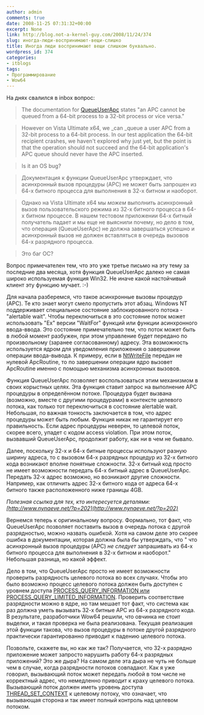 ```yaml
---
author: admin
comments: true
date: 2008-11-25 07:31:32+00:00
excerpt: None
link: http://blog.not-a-kernel-guy.com/2008/11/24/374
slug: иногда-люди-воспринимают-вещи-слишко
title: Иногда люди воспринимают вещи слишком буквально.
wordpress_id: 374
categories:
- itblogs
tags:
- Программирование
- Wow64
---
```


На днях свалился в inbox вопрос:

 

> The documentation for [QueueUserApc](http://msdn.microsoft.com/en-us/library/ms684954(VS.85).aspx) states "an APC cannot be queued from a 64-bit process to a 32-bit process or vice versa."

> However on Vista Ultimate x64, we _can _queue a user APC from a 32-bit process to a 64-bit process. In our test application the 64-bit recipient crashes, we haven't explored why just yet, but the point is that the operation should not succeed and the 64-bit application's APC queue should never have the APC inserted.

> Is it an OS bug?

> Документация к функции QueueUserApc утверждает, что асинхронный вызов процедуры (APC) не может быть запрошен из 64-х битного процесса для выполнения в 32-х битном и наоборот.

> Однако на Vista Ultimate x64 мы _можем_ выполнить асинхронный вызов пользовательского режима из 32-х битного процесса в 64-х битном процессе. В нашем тестовом приложении 64-х битный получатель падает и мы еще не выяснили почему, но дело в том, что операция (QueueUserApc) не должна завершаться успешно и асинхронный вызов не должен вставляться в очередь вызовов 64-х разрядного процесса.

> Это баг ОС?

Вопрос примечателен тем, что это уже третье письмо на эту тему за последние два месяца, хотя функция QueueUserApc далеко не самая широко используемая функция Win32. Не иначе какой настойчивый клиент эту функцию мучает. :-)

<!-- more -->  

Для начала разберемся, что такое асинхронные вызовы процедур (APC). Те кто знает могут смело пропустить этот абзац. Windows NT поддерживает специальное состояние заблокированного потока - "alertable wait". Чтобы переключиться в это состояние поток может использовать "Ex" версии "WaitFor" функций или функции асинхронного ввода-ввода. Это состояние примечательно тем, что поток может быть в любой момент разбужен, при этом управление будет передано по произвольному (заранее согласованному) адресу. Эта возможность используется ядром для уведомления приложения о завершении операции ввода-вывода. К примеру, если в [NtWriteFile](http://undocumented.ntinternals.net/UserMode/Undocumented%20Functions/NT%20Objects/File/NtWriteFile.html) передан не нулевой ApcRoutine, то по завершении операции ядро вызовет ApcRoutine именно с помощью механизма асинхронных вызовов.

 

Функция QueueUserApc позволяет воспользоваться этим механизмом в своих корыстных целях. Эта функция ставит запрос на выполнение APC процедуры в определённом потоке. Процедура будет вызвана (возможно, вместе с другими процедурами) в контексте целевого потока, как только тот переключиться в состояние alertable wait. Небольшая, по важная тонкость заключается в том, что адрес процедуры может быть любым. Функция никак не гарантирует его правильность. Если адрес процедуры неверен, то целевой поток, скорее всего, упадет с кодом access violation. При этом поток, вызвавший QueueUserApc, продолжит работу, как ни в чем не бывало.

 

Далее, поскольку 32-х и 64-х битные процессы используют разную ширину адреса, то с вызовом 64-х разрядных процедур из 32-х битного кода возникают вполне понятные сложности. 32-х битный код просто не имеет возможности передать 64-х битный адрес в QueueUserApc. Передать 32-х адрес возможно, но возникают другие сложности. Например, как отличить адрес 32-х битного кода от адреса 64-х битного также расположенного ниже границы 4GB. 

 

_Полезная ссылка для тех, кто интересуется деталями: [http://www.nynaeve.net/?p=202](http://www.nynaeve.net/?p=202)_

 

Вернемся теперь к оригинальному вопросу. Формально, тот факт, что QueueUserApc позволяет поставить вызов в очередь потока с другой разрядностью, можно назвать ошибкой. Хотя на самом деле это скорее ошибка в документации, которая должна была бы утверждать, что " что асинхронный вызов процедуры (APC) _не следует_ запрашивать из 64-х битного процесса для выполнения в 32-х битном и наоборот." Небольшая разница, но какой эффект.

 

Дело в том, что QueueUserApc просто не имеет возможности проверить разрядность целевого потока во всех случаях. Чтобы это было возможно процесс целевого потока должен быть доступен с уровнем доступа [PROCESS_QUERY_INFORMATION или PROCESS_QUERY_LIMITED_INFORMATION](http://msdn.microsoft.com/en-us/library/ms684880(VS.85).aspx). Проверить соответствие разрядности можно в ядре, но там мешает тот факт, что система как раз должна уметь вызывать 32-х битные APC из 64-х разрядного кода. В результате, разработчики Wow64 решили, что овчинка не стоит выделки, и такая проверка не была реализована. Текущая реализация этой функции такова, что вызов процедуры в потоке другой разрядного практически гарантированно приводит к падению целевого потока.

 

Позвольте, скажете вы, но как же так? Получается, что 32-х разрядно приложение может запросто нарушить работу 64-х разрядных приложений? Это же дыра? На самом деле эта дыра не чуть не больше чем в случае, когда разрядности потоков совпадают. Как я уже говорил, вызывающий поток может передать любой в том числе не корректный адрес, что немедленно приводит к краху целевого потока. Вызывающий поток должен иметь уровень доступа [THREAD_SET_CONTEXT](http://msdn.microsoft.com/en-us/library/ms686769(VS.85).aspx) к целевому потоку, что означает, что вызывающая сторона и так имеет полный контроль над целевом потоком.
